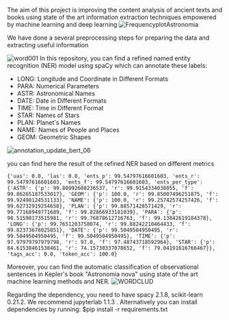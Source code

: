 
The aim of this project is improving the content analysis of ancient texts and books using state of the art information extraction techniques empowered by machine learning and deep learning
![FrequencyplotAstronomia](https://user-images.githubusercontent.com/43270094/66916874-0c97f780-efd1-11e9-8d8f-0ddb1b230ff4.png)

 We have done a  several preprocessing steps for preparing the data and extracting useful information 

![word001](https://user-images.githubusercontent.com/43270094/66849589-fb48df80-ef2b-11e9-8b1f-c4d46225020f.png)
In this repository, you can find a refined named entity recognition (NER) model using spaCy which can annotate these labels:
<ul>
<li>LONG: Longitude and Coordinate in Different Formats</li> 
<li>PARA: Numerical Parameters</li> 
<li>ASTR: Astronomical Names</li> 
<li>DATE: Date in Different Formats </li>
<li>TIME: Time in Different Format </li>
<li>STAR: Names of Stars </li>
<li>PLAN: Planet's Names </li>
<li>NAME: Names of People and Places </li>
 <li>GEOM: Geometric Shapes </li>
</ul>
 
![annotation_update_bert_06](https://user-images.githubusercontent.com/43270094/66849737-4236d500-ef2c-11e9-93bd-9054ec6f95c2.JPG)


you can find here the result of the refined NER based on different metrics
```
{'uas': 0.0, 'las': 0.0, 'ents_p': 99.54797616601603, 'ents_r': 99.54797616601603, 'ents_f': 99.54797616601603, 'ents_per_type': {'ASTR': {'p': 99.80992608236537, 'r': 99.9154334038055, 'f': 99.86265187533017}, 'GEOM': {'p': 100.0, 'r': 99.85007496251875, 'f': 99.92498124531133}, 'NAME': {'p': 100.0, 'r': 99.25742574257426, 'f': 99.62732919254658}, 'PLAN': {'p': 99.88571428571429, 'r': 99.77168949771689, 'f': 99.82866933181039}, 'PARA': {'p': 98.51598173515981, 'r': 99.76878612716763, 'f': 99.13842619184378}, 'LONG': {'p': 99.7651203758074, 'r': 99.88242210464433, 'f': 99.82373678025851}, 'DATE': {'p': 99.5049504950495, 'r': 99.5049504950495, 'f': 99.5049504950495}, 'TIME': {'p': 97.97979797979798, 'r': 97.0, 'f': 97.48743718592964}, 'STAR': {'p': 84.61538461538461, 'r': 74.15730337078652, 'f': 79.04191616766467}}, 'tags_acc': 0.0, 'token_acc': 100.0}
```


Moreover, you can find the automatic classification of observational sentences in Kepler's book "Astronomia nova" using state of the art machine learning methods and NER.
![WORDCLUD](https://user-images.githubusercontent.com/43270094/65960891-4d591380-e40a-11e9-8fce-331950f18abe.jpg)


Regarding the dependency, you need to have spacy 2.1.8, scikit-learn 0.21.2. We recommend jupyterlab  1.1.3 . Alternatively you can install 
dependencies by running:
$pip install -r requirements.txt

